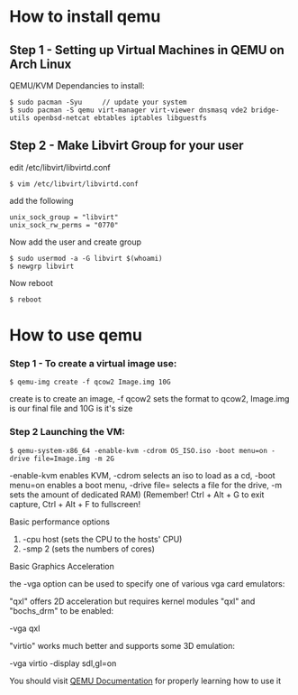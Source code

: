 # How to install qemu

## Step 1 - Setting up Virtual Machines in QEMU on Arch Linux
QEMU/KVM Dependancies to install:
```
$ sudo pacman -Syu     // update your system
$ sudo pacman -S qemu virt-manager virt-viewer dnsmasq vde2 bridge-utils openbsd-netcat ebtables iptables libguestfs
```
## Step 2 - Make Libvirt Group for your user
edit /etc/libvirt/libvirtd.conf
~~~
$ vim /etc/libvirt/libvirtd.conf
~~~
add the following
~~~
unix_sock_group = "libvirt"
unix_sock_rw_perms = "0770"
~~~
Now add the user and create group
~~~
$ sudo usermod -a -G libvirt $(whoami)
$ newgrp libvirt
~~~
Now reboot
~~~
$ reboot
~~~

# How to use qemu 
### Step 1 - To create a virtual image use:
```
$ qemu-img create -f qcow2 Image.img 10G
```
create is to create an image, -f qcow2 sets the format to qcow2, Image.img is our final file and 10G is it's size

### Step 2 Launching the VM:
```
$ qemu-system-x86_64 -enable-kvm -cdrom OS_ISO.iso -boot menu=on -drive file=Image.img -m 2G
```
-enable-kvm enables KVM, -cdrom selects an iso to load as a cd, -boot menu=on enables a boot menu, -drive file= selects a file for the drive, -m sets the amount of dedicated RAM)
(Remember! Ctrl + Alt + G to exit capture, Ctrl + Alt + F to fullscreen!


Basic performance options
1. -cpu host (sets the CPU to the hosts' CPU)
2. -smp 2 (sets the numbers of cores)

Basic Graphics Acceleration

the -vga option can be used to specify one of various vga card emulators:

"qxl" offers 2D acceleration but requires kernel modules "qxl" and "bochs_drm" to be enabled:

-vga qxl

"virtio" works much better and supports some 3D emulation:

-vga virtio -display sdl,gl=on

You should visit [QEMU Documentation](https://www.qemu.org/docs/master/) for properly learning how to use it

